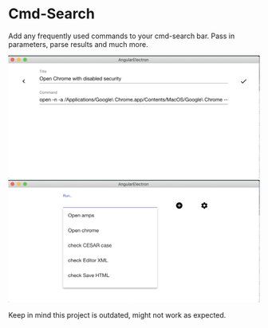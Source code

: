 
# Cmd-Search

Add any frequently used commands to your cmd-search bar. Pass in parameters, parse results and much more.

<img src="/Screenshot 2020-02-24 at 14.01.52.png">
<img src="/Screenshot 2020-02-24 at 14.00.53.png">

Keep in mind this project is outdated, might not work as expected.
